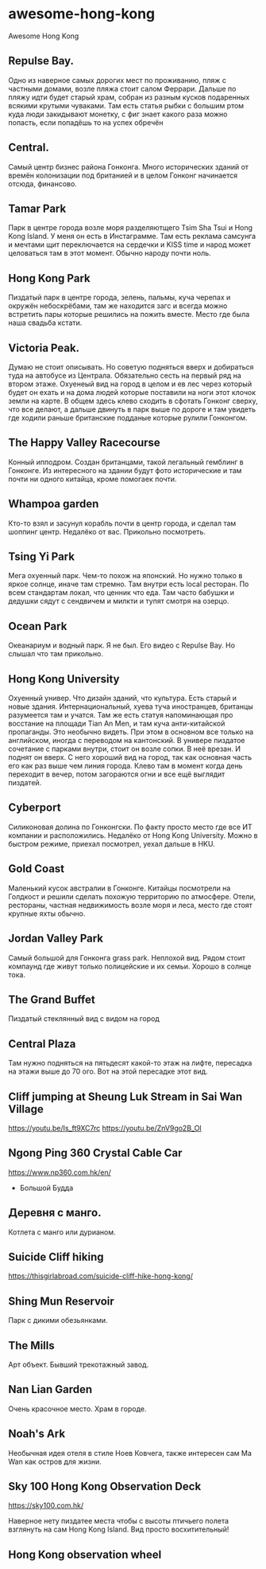 # awesome-hong-kong
Awesome Hong Kong

## Repulse Bay.
Одно из наверное самых дорогих мест по проживанию, пляж с частными домами, возле пляжа стоит салом Феррари. Дальше по пляжу идти будет старый храм, собран из разным кусков подаренных всякими крутыми чуваками. Там есть статья рыбки с большим ртом куда люди закидывают монетку, с фиг знает какого раза можно попасть, если попадёшь то на успех обречён

## Central.
Самый центр бизнес района Гонконга. Много исторических зданий от времён колонизации под британией и в целом Гонконг начинается отсюда, финансово.

## Tamar Park
Парк в центре города возле моря разделяютщего Tsim Sha Tsui и Hong Kong Island. У меня он есть в Инстаграмме. Там есть реклама самсунга и мечтами щит переключается на сердечки и KISS time и народ может целоваться там в этот момент. Обычно народу почти ноль.

## Hong Kong Park
Пиздатый парк в центре города, зелень, пальмы, куча черепах и окружён небоскрёбами, там же находится загс и всегда можно встретить пары которые решились на пожить вместе. Место где была наша свадьба кстати.

## Victoria Peak. 
Думаю не стоит описывать. Но советую подняться вверх и добираться туда на автобусе из Централа. Обязательно сесть на первый ряд на втором этаже. Охуенеый вид на город в целом и ев лес через который будет он ехать и на дома людей которые поставили на ноги этот клочок земли на карте. В общем здесь клево сходить в сфотать Гонконг сверху, что все делают, а дальше двинуть в парк выше по дороге и там увидеть где ходили раньше британские подданые которые рулили Гонконгом.

## The Happy Valley Racecourse
Конный ипподром. Создан британцами, такой легальный гемблинг в Гонконге. Из интересного на здании будут фото исторические и там почти ни одного китайца, кроме помогаек почти.

## Whampoa garden 
Кто-то взял и засунул корабль почти в центр города, и сделал там шоппинг центр. Недалёко от вас. Прикольно посмотреть.

## Tsing Yi Park
Мега охуенный парк. Чем-то похож на японский. Но нужно только в яркое солнце, иначе там стремно. Там внутри есть local ресторан. По всем стандартам локал, что ценник что еда. Там часто бабушки и дедушки сядут с сендвичем и милкти и тупят смотря на озерцо.

## Ocean Park
Океанариум и водный парк. Я не был. Его видео с Repulse Bay. Но слышал что там прикольно.

## Hong Kong University
Охуенный универ. Что дизайн зданий, что культура. Есть старый и новые здания. Интернациональный, хуева туча иностранцев, британцы разумеется там и учатся. Там же есть статуя напоминающая про восстание на площади Tian An Men, и там куча анти-китайской пропаганды. Это необычно видеть. При этом в основном все только на английском, иногда с переводом на кантонский. В универе пиздатое сочетание с парками внутри, стоит он возле сопки. В неё врезан. И поднят он вверх. С него хороший вид на город, так как основная часть его как раз выше чем линия города. Клево там в момент когда день переходит в вечер, потом загораются огни и все ещё выглядит пиздатей.

## Cyberport
Силиконовая долина по Гонконгски. По факту просто место где все ИТ компании и расположились. Недалёко от Hong Kong University. Можно в быстром режиме, приехал посмотрел, уехал дальше в HKU.

## Gold Coast
Маленький кусок австралии в Гонконге. Китайцы посмотрели на Голдкост и решили сделать похожую территорию по атмосфере. Отели, рестораны, частная недвижимость возле моря и леса, место где стоят крупные яхты обычно.

## Jordan Valley Park
Самый большой для Гонконга grass park. Неплохой вид. Рядом стоит компаунд где живут только полицейские и их семьи. Хорошо в солнце тока.

## The Grand Buffet
Пиздатый стеклянный вид с видом на город

## Central Plaza
Там нужно подняться на пятьдесят какой-то этаж на лифте, пересадка на этажи выше до 70 ого. Вот на этой пересадке этот вид.

## Cliff jumping at Sheung Luk Stream in Sai Wan Village
https://youtu.be/Is_ft9XC7rc
https://youtu.be/ZnV9go2B_OI

## Ngong Ping 360 Crystal Cable Car
https://www.np360.com.hk/en/

+ Большой Будда

## Деревня с манго.
Котлета с манго или дурианом.

## Suicide Cliff hiking
https://thisgirlabroad.com/suicide-cliff-hike-hong-kong/

## Shing Mun Reservoir
Парк с дикими обезьянками.

## The Mills
Арт объект. Бывший трекотажный завод.

## Nan Lian Garden
Очень красочное место. Храм в городе.

## Noah's Ark

Необычная идея отеля в стиле Ноев Ковчега, также интересен сам Ma Wan как остров для жизни.

## Sky 100 Hong Kong Observation Deck

https://sky100.com.hk/

Наверное нету пиздатее места чтобы с высоты птичьего полета взглянуть на сам Hong Kong Island. Вид просто восхитительный!

## Hong Kong observation wheel

